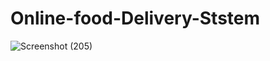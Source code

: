 # Online-food-Delivery-Ststem
![Screenshot (205)](https://user-images.githubusercontent.com/75747231/152627004-db641833-3d56-4389-bd7f-7e1e6f71a720.png)
